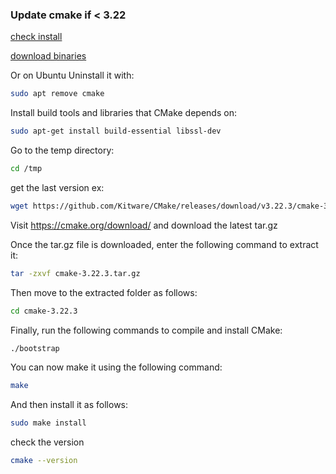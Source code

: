 ### Update cmake  if < 3.22

[check install](https://cmake.org/install/)

[download binaries](https://cmake.org/download/)

Or on Ubuntu
Uninstall it with:
```sh
sudo apt remove cmake
```

Install build tools and libraries that CMake depends on:
```sh
sudo apt-get install build-essential libssl-dev
```
Go to the temp directory:
```sh
cd /tmp
```

get the last version ex:
```sh
wget https://github.com/Kitware/CMake/releases/download/v3.22.3/cmake-3.22.3.tar.gz
```
Visit https://cmake.org/download/ and download the latest tar.gz

Once the tar.gz file is downloaded, enter the following command to extract it:
```sh
tar -zxvf cmake-3.22.3.tar.gz
```
Then move to the extracted folder as follows:

```sh
cd cmake-3.22.3
```
Finally, run the following commands to compile and install CMake:
```sh
./bootstrap
```
You can now make it using the following command:
```sh
make
```
And then install it as follows:
```sh
sudo make install
```
check the version
```sh
cmake --version
```